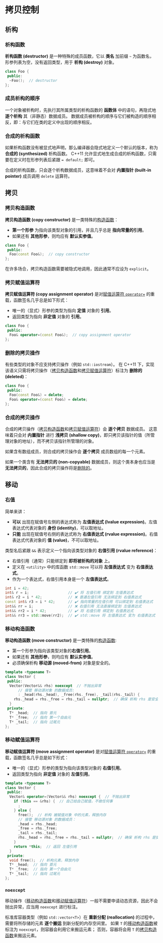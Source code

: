 # 拷贝控制

## 析构
### 析构函数
**析构函数 (destructor)** 是一种特殊的成员函数，它以 **类名** 加前缀 `~` 为函数名，形参列表为空，没有返回类型，用于 **析构 (destroy)** 对象。

```cpp
class Foo {
 public:
  ~Foo();  // destructor
};
```

### 成员析构的顺序
一个对象被析构时，先执行其所属类型的析构函数的 **函数体** 中的语句，再隐式地 **逐个析构** 其（非静态）数据成员。
数据成员被析构的顺序与它们被构造的顺序相反，即：与它们在类的定义中出现的顺序相反。

### 合成的析构函数
如果析构函数没有被显式地声明，那么编译器会隐式地定义一个默认的版本，称为 **合成的 (synthesized)** 析构函数。
C++11 允许显式地生成合成的析构函数，只需要在定义时在形参列表后紧跟 `= default;` 即可。

合成的析构函数，只会逐个析构数据成员，这意味着不会对 **内置指针 (built-in pointer)** 成员调用 `delete` 运算符。

## 拷贝
### 拷贝构造函数
**拷贝构造函数 (copy constructor)** 是一类特殊的[构造函数](./class.md#构造函数)：
- **第一个形参** 为指向该类型对象的引用，并且几乎总是 **指向常量的引用**。
- 如果还有 **其他形参**，则均应有 **默认实参值**。
```cpp
class Foo {
 public:
  Foo(const Foo&);  // copy constructor
};
```
在许多场合，拷贝构造函数需要被隐式地调用，因此通常不应设为 `explicit`。

### 拷贝赋值运算符
**拷贝赋值运算符 (copy assignment operator)** 是对[赋值运算符 `operator=`](./operator.md#赋值运算符) 的重载，函数签名几乎总是如下形式：
- 唯一的（显式）形参的类型为指向 **定值** 对象的 **引用**。
- 返回类型为指向 **非定值** 对象的 **引用**。
```cpp
class Foo {
 public:
  Foo& operator=(const Foo&);  // copy assignment operator
};
```

### 删除的拷贝操作
有些类型的对象不应支持拷贝操作（例如 `std::iostream`）。
在 C++11 下，实现该语义只需将拷贝操作（[拷贝构造函数](#拷贝构造函数)和[拷贝赋值运算符](#拷贝赋值运算符)）标注为 **删除的 (deleted)**：
```cpp
class Foo {
 public:
  Foo(const Foo&) = delete;
  Foo& operator=(const Foo&) = delete;
};
```

### 合成的拷贝操作
合成的拷贝操作（[拷贝构造函数](#拷贝构造函数)和[拷贝赋值运算符](#拷贝赋值运算符)）会 **逐个拷贝** 数据成员。
这意味着只会对 **内置指针** 进行 **浅拷贝 (shallow copy)**，即只拷贝该指针的值（所管理对象的地址），而不拷贝该指针所管理的对象。

如果含有数组成员，则合成的拷贝操作会 **逐个拷贝** 成员数组的每一个元素。

如果一个类含有 **无法拷贝的 (non-copyable)** 数据成员，则这个类本身也应当是 **无法拷贝的**，因此合成的拷贝操作将是[删除的](#删除的拷贝操作)。

## 移动

### 右值
简单来讲：
- **可以** 出现在赋值号左侧的表达式称为 **左值表达式 (lvalue expression)**。左值表达式代表对象的 **身份 (identity)**，可以取地址。
- **只能** 出现在赋值号右侧的表达式称为 **右值表达式 (rvalue expression)**。右值表达式代表对象的 **值 (value)**，不可以取地址。

类型名后紧跟 `&&` 表示定义一个指向该类型对象的 **右值引用 (rvalue reference)**：
- 右值引用（通常）只能绑定到 **即将被析构的对象** 上。
- 定义在 `<utility>` 中的库函数 `std::move` 可以将 **左值表达式** 变为 **右值表达式**。
- 作为一个表达式，右值引用本身是一个 **左值表达式**。

```cpp
int i = 42;
int& r = i;                  // ✔️ 将 左值引用 绑定到 左值表达式
int& r2 = i * 42;            // ❌ 普通左值引用 无法绑定到 右值表达式
const int& r3 = i * 42;      // ✔️ 指向常量的左值引用 可以绑定到 右值表达式
int&& rr = i;                // ❌ 右值引用 无法直接绑定到 左值表达式
int&& rr2 = i * 42;          // ✔️ 将 右值引用 绑定到 右值表达式
int&& rr3 = std::move(rr2);  // ✔️ std::move 将 左值表达式 变为 右值表达式
```

### 移动构造函数
**移动构造函数 (move constructor)** 是一类特殊的[构造函数](./class.md#构造函数):
- 第一个形参为指向该类型对象的**右值引用**。
- 如果还有 **其他形参**，则均应有 **默认实参值**。
- 必须确保析构 **移动源 (moved-from)** 对象是安全的。

```cpp
template <typename T>
class Vector {
 public:
  Vector(Vector&& rhs) noexcept  // 不抛出异常
      // 接管 移动源对象 的数据成员:
      : _head(rhs._head), _free(rhs._free), _tail(rhs._tail) {
    rhs._head = rhs._free = rhs._tail = nullptr;  // 确保 析构 rhs 是安全的
  }
 private:
  T* _head;  // 指向 首元
  T* _free;  // 指向 第一个自由元
  T* _tail;  // 指向 过尾元
};
```

### 移动赋值运算符
**移动赋值运算符 (move assignment operator)** 是对[赋值运算符 `operator=`](./operator.md#赋值运算符) 的重载，函数签名几乎总是如下形式：
- 唯一的（显式）形参的类型为指向该类型对象的 **右值引用**。
- 返回类型为指向 **非定值** 对象的 **左值引用**。

```cpp
template <typename T>
class Vector {
 public:
  Vector& operator=(Vector&& rhs) noexcept {  // 不抛出异常
    if (this == &rhs) {  // 自己给自己赋值，不做任何事
      ;
    } else {
      free();  // 析构 被赋值对象 中的元素，释放内存
      // 接管 移动源对象 的数据成员：
      _head = rhs._head;
      _free = rhs._free;
      _tail = rhs._tail;
      rhs._head = rhs._free = rhs._tail = nullptr;  // 确保 析构 rhs 是安全的
    }
    return *this;  // 返回 左值引用
  }
 private:
  void free();  // 析构元素，释放内存
  T* _head;  // 指向 首元
  T* _free;  // 指向 第一个自由元
  T* _tail;  // 指向 过尾元
};
```

### `noexcept`
移动操作（[移动构造函数](#移动构造函数)和[移动赋值运算符](#移动赋值运算符)）一般不需要申请动态资源，因此不会抛出异常，应当用 `noexcept` 进行标注。

标准库容器类型（例如 `std::vector<T>`）在 **重新分配 (reallocation)** 的过程中，需要将所存储的元素 **逐个搬运** 到新分配的内存空间里。
如果 `T` 的[移动构造函数](#移动构造函数)被标注为 `noexcept`，则容器会利用它来搬运元素；
否则，容器将会用 `T` 的[拷贝构造函数](#拷贝构造函数)来搬运元素。
